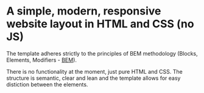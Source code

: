# A simple, modern, responsive website layout in HTML and CSS (no JS)

The template adheres strictly to the principles of BEM methodology (Blocks, Elements, Modifiers - [BEM](https://getbem.com/introduction/)).

There is no functionality at the moment, just pure HTML and CSS. The structure is semantic, clear and lean and
the template allows for easy distiction between the elements.